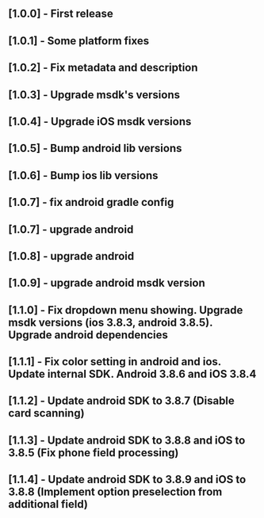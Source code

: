 ## [1.0.0] - First release
## [1.0.1] - Some platform fixes
## [1.0.2] - Fix metadata and description
## [1.0.3] - Upgrade msdk's versions
## [1.0.4] - Upgrade iOS msdk versions
## [1.0.5] - Bump android lib versions
## [1.0.6] - Bump ios lib versions
## [1.0.7] - fix android gradle config
## [1.0.7] - upgrade android
## [1.0.8] - upgrade android
## [1.0.9] - upgrade android msdk version
## [1.1.0] - Fix dropdown menu showing. Upgrade msdk versions (ios 3.8.3, android 3.8.5). Upgrade android dependencies
## [1.1.1] - Fix color setting in android and ios. Update internal SDK. Android 3.8.6 and iOS 3.8.4
## [1.1.2] - Update android SDK to 3.8.7 (Disable card scanning)
## [1.1.3] - Update android SDK to 3.8.8 and iOS to 3.8.5 (Fix phone field processing)
## [1.1.4] - Update android SDK to 3.8.9 and iOS to 3.8.8 (Implement option preselection from additional field)